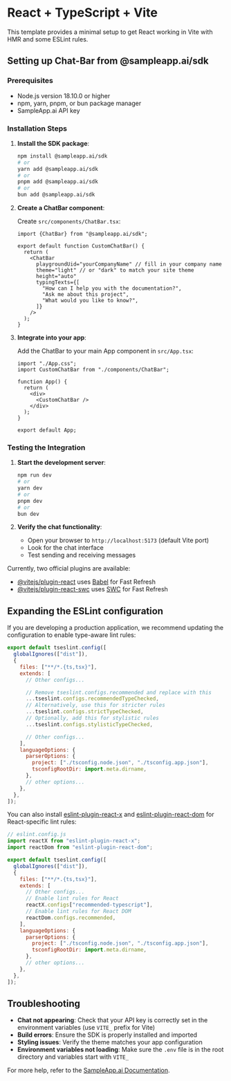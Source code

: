 # React + TypeScript + Vite

This template provides a minimal setup to get React working in Vite with HMR and some ESLint rules.

## Setting up Chat-Bar from @sampleapp.ai/sdk

### Prerequisites

- Node.js version 18.10.0 or higher
- npm, yarn, pnpm, or bun package manager
- SampleApp.ai API key

### Installation Steps

1. **Install the SDK package**:

   ```bash
   npm install @sampleapp.ai/sdk
   # or
   yarn add @sampleapp.ai/sdk
   # or
   pnpm add @sampleapp.ai/sdk
   # or
   bun add @sampleapp.ai/sdk
   ```

2. **Create a ChatBar component**:

   Create `src/components/ChatBar.tsx`:

   ```tsx
   import {ChatBar} from "@sampleapp.ai/sdk";

   export default function CustomChatBar() {
     return (
       <ChatBar
         playgroundUid="yourCompanyName" // fill in your company name
         theme="light" // or "dark" to match your site theme
         height="auto"
         typingTexts={[
           "How can I help you with the documentation?",
           "Ask me about this project",
           "What would you like to know?",
         ]}
       />
     );
   }
   ```

3. **Integrate into your app**:

   Add the ChatBar to your main App component in `src/App.tsx`:

   ```tsx
   import "./App.css";
   import CustomChatBar from "./components/ChatBar";

   function App() {
     return (
       <div>
         <CustomChatBar />
       </div>
     );
   }

   export default App;
   ```

### Testing the Integration

1. **Start the development server**:

   ```bash
   npm run dev
   # or
   yarn dev
   # or
   pnpm dev
   # or
   bun dev
   ```

2. **Verify the chat functionality**:
   - Open your browser to `http://localhost:5173` (default Vite port)
   - Look for the chat interface
   - Test sending and receiving messages

Currently, two official plugins are available:

- [@vitejs/plugin-react](https://github.com/vitejs/vite-plugin-react/blob/main/packages/plugin-react) uses [Babel](https://babeljs.io/) for Fast Refresh
- [@vitejs/plugin-react-swc](https://github.com/vitejs/vite-plugin-react/blob/main/packages/plugin-react-swc) uses [SWC](https://swc.rs/) for Fast Refresh

## Expanding the ESLint configuration

If you are developing a production application, we recommend updating the configuration to enable type-aware lint rules:

```js
export default tseslint.config([
  globalIgnores(["dist"]),
  {
    files: ["**/*.{ts,tsx}"],
    extends: [
      // Other configs...

      // Remove tseslint.configs.recommended and replace with this
      ...tseslint.configs.recommendedTypeChecked,
      // Alternatively, use this for stricter rules
      ...tseslint.configs.strictTypeChecked,
      // Optionally, add this for stylistic rules
      ...tseslint.configs.stylisticTypeChecked,

      // Other configs...
    ],
    languageOptions: {
      parserOptions: {
        project: ["./tsconfig.node.json", "./tsconfig.app.json"],
        tsconfigRootDir: import.meta.dirname,
      },
      // other options...
    },
  },
]);
```

You can also install [eslint-plugin-react-x](https://github.com/Rel1cx/eslint-react/tree/main/packages/plugins/eslint-plugin-react-x) and [eslint-plugin-react-dom](https://github.com/Rel1cx/eslint-react/tree/main/packages/plugins/eslint-plugin-react-dom) for React-specific lint rules:

```js
// eslint.config.js
import reactX from "eslint-plugin-react-x";
import reactDom from "eslint-plugin-react-dom";

export default tseslint.config([
  globalIgnores(["dist"]),
  {
    files: ["**/*.{ts,tsx}"],
    extends: [
      // Other configs...
      // Enable lint rules for React
      reactX.configs["recommended-typescript"],
      // Enable lint rules for React DOM
      reactDom.configs.recommended,
    ],
    languageOptions: {
      parserOptions: {
        project: ["./tsconfig.node.json", "./tsconfig.app.json"],
        tsconfigRootDir: import.meta.dirname,
      },
      // other options...
    },
  },
]);
```

## Troubleshooting

- **Chat not appearing**: Check that your API key is correctly set in the environment variables (use `VITE_` prefix for Vite)
- **Build errors**: Ensure the SDK is properly installed and imported
- **Styling issues**: Verify the theme matches your app configuration
- **Environment variables not loading**: Make sure the `.env` file is in the root directory and variables start with `VITE_`

For more help, refer to the [SampleApp.ai Documentation](https://sampleapp.ai/docs).
